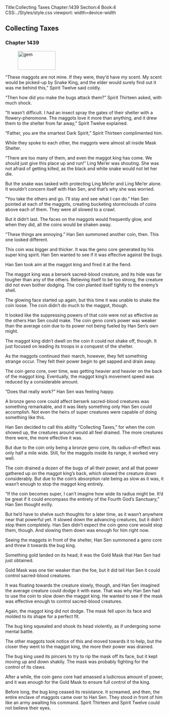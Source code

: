Title:Collecting Taxes 
Chapter:1439 
Section:4 
Book:4 
CSS:../Styles/style.css 
viewport: width=device-width
  
## Collecting Taxes
### Chapter 1439 
<figure>
	<img src="../Images/gem.gif" alt="gem" id="gem" width="120" height="60" />
</figure>
  

  
  “These maggots are not mine. If they were, they’d have my scent. My scent would be picked-up by Snake King, and the elder would surely find out it was me behind this,” Spirit Twelve said coldly.

“Then how did you make the bugs attack them?” Spirit Thirteen asked, with much shock.

“It wasn’t difficult. I had an insect spray the gates of their shelter with a flowery-pheromone. The maggots love it more than anything, and it drew them to the shelter from far away,” Spirit Twelve explained.

“Father, you are the smartest Dark Spirit,” Spirit Thirteen complimented him.

While they spoke to each other, the maggots were almost all inside Mask Shelter.

“There are too many of them, and even the maggot king has come. We should just give this place up and run!” Ling Mei’er was shouting. She was not afraid of getting killed, as the black and white snake would not let her die.

But the snake was tasked with protecting Ling Mei’er and Ling Mei’er alone. It wouldn’t concern itself with Han Sen, and that’s why she was worried.

“You take the others and go. I’ll stay and see what I can do.” Han Sen pointed at each of the maggots, creating bucketing stormclouds of coins above each of them. They were all slowed to a crawl.

But it didn’t last. The faces on the maggots would frequently glow, and when they did, all the coins would be shaken away.

“These things are annoying.” Han Sen summoned another coin, then. This one looked different.

This coin was bigger and thicker. It was the geno core generated by his super king spirit. Han Sen wanted to see if it was effective against the bugs.

Han Sen took aim at the maggot king and fired it at the fiend.

The maggot king was a berserk sacred-blood creature, and its hide was far tougher than any of the others. Believing itself to be too strong, the creature did not even bother dodging. The coin planted itself tightly to the enemy’s shell.

The glowing face started up again, but this time it was unable to shake the coin loose. The coin didn’t do much to the maggot, though.

It looked like the suppressing powers of that coin were not as effective as the others Han Sen could make. The coin geno core’s power was weaker than the average coin due to its power not being fueled by Han Sen’s own might.

The maggot king didn’t dwell on the coin it could not shake off, though. It just focused on leading its troops in a conquest of the shelter.

As the maggots continued their march, however, they felt something strange occur. They felt their power begin to get sapped and drain away.

The coin geno core, over time, was getting heavier and heavier on the back of the maggot king. Eventually, the maggot king’s movement speed was reduced by a considerable amount.

“Does that really work?” Han Sen was feeling happy.

A bronze geno core could affect berserk sacred-blood creatures was something remarkable, and it was likely something only Han Sen could accomplish. Not even the heirs of super creatures were capable of doing something like this.

Han Sen decided to call this ability “Collecting Taxes,” for when the coin showed up, the creatures around would all feel drained. The more creatures there were, the more effective it was.

But due to the coin only being a bronze geno core, its radius-of-effect was only half a mile wide. Still, for the maggots inside its range, it worked very well.

The coin drained a dozen of the bugs of all their power, and all that power gathered up on the maggot king’s back, which slowed the creature down considerably. But due to the coin’s absorption rate being as slow as it was, it wasn’t enough to stop the maggot king entirely.

“If the coin becomes super, I can’t imagine how wide its radius might be. It’d be great if it could encompass the entirety of the Fourth God’s Sanctuary,” Han Sen thought evilly.

But he’d have to shelve such thoughts for a later time, as it wasn’t anywhere near that powerful yet. It slowed down the advancing creatures, but it didn’t stop them completely. Han Sen didn’t expect the coin geno core would stop them, though. And slowing them down was enough for him right now.

Seeing the maggots in front of the shelter, Han Sen summoned a geno core and threw it towards the bug king.

Something gold landed on its head; it was the Gold Mask that Han Sen had just obtained.

Gold Mask was one tier weaker than the foe, but it did tell Han Sen it could control sacred-blood creatures.

It was floating towards the creature slowly, though, and Han Sen imagined the average creature could dodge it with ease. That was why Han Sen had to use the coin to slow down the maggot king. He wanted to see if the mask was effective enough to control sacred-blood creatures.

Again, the maggot king did not dodge. The mask fell upon its face and molded to its shape for a perfect fit.

The bug king squealed and shook its head violently, as if undergoing some mental battle.

The other maggots took notice of this and moved towards it to help, but the closer they went to the maggot king, the more their power was drained.

The bug king used its pincers to try to rip the mask off its face, but it kept moving up and down shakily. The mask was probably fighting for the control of its claws.

After a while, the coin geno core had amassed a ludicrous amount of power, and it was enough for the Gold Mask to ensure full control of the king.

Before long, the bug king ceased its resistance. It screamed, and then, the entire enclave of maggots came over to Han Sen. They stood in front of him like an army awaiting his command. Spirit Thirteen and Spirit Twelve could not believe their eyes.
